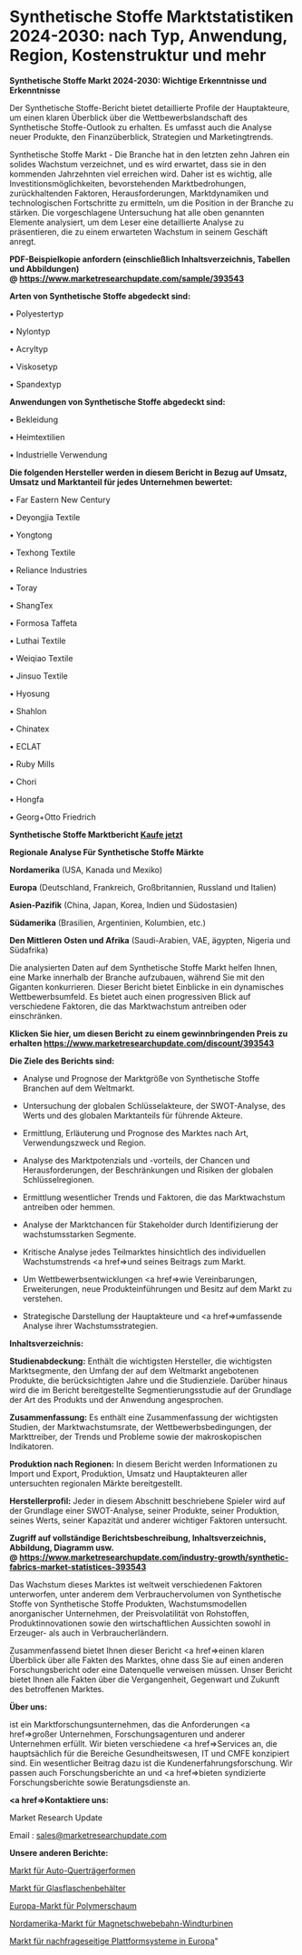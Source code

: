 # Synthetische Stoffe Marktstatistiken 2024-2030: nach Typ, Anwendung, Region, Kostenstruktur und mehr

<strong>Synthetische Stoffe Markt 2024-2030: Wichtige Erkenntnisse und Erkenntnisse</strong>

Der Synthetische Stoffe-Bericht bietet detaillierte Profile der Hauptakteure, um einen klaren Überblick über die Wettbewerbslandschaft des Synthetische Stoffe-Outlook zu erhalten. Es umfasst auch die Analyse neuer Produkte, den Finanzüberblick, Strategien und Marketingtrends.

Synthetische Stoffe Markt - Die Branche hat in den letzten zehn Jahren ein solides Wachstum verzeichnet, und es wird erwartet, dass sie in den kommenden Jahrzehnten viel erreichen wird. Daher ist es wichtig, alle Investitionsmöglichkeiten, bevorstehenden Marktbedrohungen, zurückhaltenden Faktoren, Herausforderungen, Marktdynamiken und technologischen Fortschritte zu ermitteln, um die Position in der Branche zu stärken. Die vorgeschlagene Untersuchung hat alle oben genannten Elemente analysiert, um dem Leser eine detaillierte Analyse zu präsentieren, die zu einem erwarteten Wachstum in seinem Geschäft anregt.

<strong><b>PDF-Beispielkopie anfordern (einschließlich Inhaltsverzeichnis, Tabellen und Abbildungen) @ </b></strong><strong><a href=https://www.marketresearchupdate.com/sample/393543><strong>https://www.marketresearchupdate.com/sample/393543</u></a></strong></strong>

<strong>Arten von Synthetische Stoffe abgedeckt sind:</strong>

• Polyestertyp

• Nylontyp

• Acryltyp

• Viskosetyp

• Spandextyp

<strong>Anwendungen von Synthetische Stoffe abgedeckt sind:</strong>

• Bekleidung

• Heimtextilien

• Industrielle Verwendung

<strong>Die folgenden Hersteller werden in diesem Bericht in Bezug auf Umsatz, Umsatz und Marktanteil für jedes Unternehmen bewertet:</strong>

• Far Eastern New Century

• Deyongjia Textile

• Yongtong

• Texhong Textile

• Reliance Industries

• Toray

• ShangTex

• Formosa Taffeta

• Luthai Textile

• Weiqiao Textile

• Jinsuo Textile

• Hyosung

• Shahlon

• Chinatex

• ECLAT

• Ruby Mills

• Chori

• Hongfa

• Georg+Otto Friedrich

<strong>Synthetische Stoffe Marktbericht <a href=https://www.marketresearchupdate.com/buynow/393543>Kaufe jetzt</a></strong>

<strong>Regionale Analyse Für Synthetische Stoffe Märkte</strong>

<strong>Nordamerika</strong> (USA, Kanada und Mexiko)

<strong>Europa</strong> (Deutschland, Frankreich, Großbritannien, Russland und Italien)

<strong>Asien-Pazifik</strong> (China, Japan, Korea, Indien und Südostasien)

<strong>Südamerika</strong> (Brasilien, Argentinien, Kolumbien, etc.)

<strong>Den Mittleren</strong> <strong>Osten und Afrika</strong> (Saudi-Arabien, VAE, ägypten, Nigeria und Südafrika)

Die analysierten Daten auf dem Synthetische Stoffe Markt helfen Ihnen, eine Marke innerhalb der Branche aufzubauen, während Sie mit den Giganten konkurrieren. Dieser Bericht bietet Einblicke in ein dynamisches Wettbewerbsumfeld. Es bietet auch einen progressiven Blick auf verschiedene Faktoren, die das Marktwachstum antreiben oder einschränken.

<strong>Klicken Sie hier, um diesen Bericht zu einem gewinnbringenden Preis zu erhalten
</strong><strong><a href=https://www.marketresearchupdate.com/discount/393543>https://www.marketresearchupdate.com/discount/393543</b></u></strong></a>

<strong>Die Ziele des Berichts sind:</strong>

- Analyse und Prognose der Marktgröße von Synthetische Stoffe Branchen auf dem Weltmarkt.

- Untersuchung der globalen Schlüsselakteure, der SWOT-Analyse, des Werts und des globalen Marktanteils für führende Akteure.

- Ermittlung, Erläuterung und Prognose des Marktes nach Art, Verwendungszweck und Region.

- Analyse des Marktpotenzials und -vorteils, der Chancen und Herausforderungen, der Beschränkungen und Risiken der globalen Schlüsselregionen.

- Ermittlung wesentlicher Trends und Faktoren, die das Marktwachstum antreiben oder hemmen.

- Analyse der Marktchancen für Stakeholder durch Identifizierung der wachstumsstarken Segmente.

- Kritische Analyse jedes Teilmarktes hinsichtlich des individuellen Wachstumstrends <a href=>und</a> seines Beitrags zum Markt.

- Um Wettbewerbsentwicklungen <a href=>wie</a> Vereinbarungen, Erweiterungen, neue Produkteinführungen und Besitz auf dem Markt zu verstehen.

- Strategische Darstellung der Hauptakteure und <a href=>umfas</a>sende Analyse ihrer Wachstumsstrategien.

<strong>Inhaltsverzeichnis:</strong>

<strong>Studienabdeckung:</strong> Enthält die wichtigsten Hersteller, die wichtigsten Marktsegmente, den Umfang der auf dem Weltmarkt angebotenen Produkte, die berücksichtigten Jahre und die Studienziele. Darüber hinaus wird die im Bericht bereitgestellte Segmentierungsstudie auf der Grundlage der Art des Produkts und der Anwendung angesprochen.

<strong>Zusammenfassung:</strong> Es enthält eine Zusammenfassung der wichtigsten Studien, der Marktwachstumsrate, der Wettbewerbsbedingungen, der Markttreiber, der Trends und Probleme sowie der makroskopischen Indikatoren.

<strong>Produktion nach Regionen:</strong> In diesem Bericht werden Informationen zu Import und Export, Produktion, Umsatz und Hauptakteuren aller untersuchten regionalen Märkte bereitgestellt.

<strong>Herstellerprofil:</strong> Jeder in diesem Abschnitt beschriebene Spieler wird auf der Grundlage einer SWOT-Analyse, seiner Produkte, seiner Produktion, seines Werts, seiner Kapazität und anderer wichtiger Faktoren untersucht.

<strong><b>Zugriff auf vollständige Berichtsbeschreibung, Inhaltsverzeichnis, Abbildung, Diagramm usw. @ </b></strong><strong><a href=https://www.marketresearchupdate.com/industry-growth/synthetic-fabrics-market-statistices-393543>https://www.marketresearchupdate.com/industry-growth/synthetic-fabrics-market-statistices-393543</a></strong>

Das Wachstum dieses Marktes ist weltweit verschiedenen Faktoren unterworfen, unter anderem dem Verbrauchervolumen von Synthetische Stoffe von Synthetische Stoffe Produkten, Wachstumsmodellen anorganischer Unternehmen, der Preisvolatilität von Rohstoffen, Produktinnovationen sowie den wirtschaftlichen Aussichten sowohl in Erzeuger- als auch in Verbraucherländern.

Zusammenfassend bietet Ihnen dieser Bericht <a href=>einen</a> klaren Überblick über alle Fakten des Marktes, ohne dass Sie auf einen anderen Forschungsbericht oder eine Datenquelle verweisen müssen. Unser Bericht bietet Ihnen alle Fakten über die Vergangenheit, Gegenwart und Zukunft des betroffenen Marktes.

<strong>Über uns:</strong>

 ist ein Marktforschungsunternehmen, das die Anforderungen <a href=>großer</a> Unternehmen, Forschungsagenturen und anderer Unternehmen erfüllt. Wir bieten verschiedene <a href=>Services</a> an, die hauptsächlich für die Bereiche Gesundheitswesen, IT und CMFE konzipiert sind. Ein wesentlicher Beitrag dazu ist die Kundenerfahrungsforschung. Wir passen auch Forschungsberichte an und <a href=>bieten</a> syndizierte Forschungsberichte sowie Beratungsdienste an.

<strong><a href=>Kontaktiere uns:</a></strong>

Market Research Update

Email : sales@marketresearchupdate.com

<strong>Unsere anderen Berichte:</strong>

<a href=https://www.linkedin.com/pulse/auto-crossbeam-mould-market-expected-witness-high-demand>Markt für Auto-Querträgerformen</a>

<a href=https://www.linkedin.com/pulse/glass-bottles-containers-market-research-report-reveals>Markt für Glasflaschenbehälter</a>

<a href=https://www.linkedin.com/pulse/europe-polymer-foam-market-size-register-high-demand>Europa-Markt für Polymerschaum</a>

<a href=https://www.linkedin.com/pulse/north-america-maglev-wind-turbine-market-analysis>Nordamerika-Markt für Magnetschwebebahn-Windturbinen</a>

<a href=https://www.linkedin.com/pulse/europe-demand-side-platform-systems-market-advancing>Markt für nachfrageseitige Plattformsysteme in Europa</a>"
